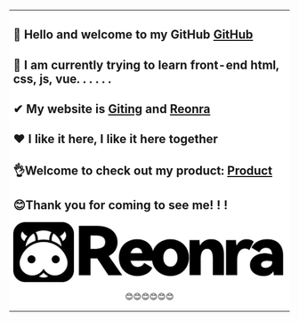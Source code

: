 <link rel="stylesheet" type="text/css" heef="css/index.css">  
<font face="Alibaba_PuHuiTi_2.0_55_Regular_85_Bold">
<table><tr><td bgcolor=#ffffff>  

## 👋 Hello and welcome to my GitHub [GitHub](https://github.com/) 

## 🔭 I am currently trying to learn front-end html, css, js, vue. . . . . .  

## ✔ My website is [Giting](https://www.giting.net) and [Reonra](https://www.reonra.com)  

## ❤ I like it here, I like it here together  

## 👌Welcome to check out my product: [Product](https://cp.giting.net/)  

## 😊Thank you for coming to see me! ! !  

![logo](/images/reonra-logo.png)  <center>
😊😊😊😊😊😊
</td></tr><table>
</font>


